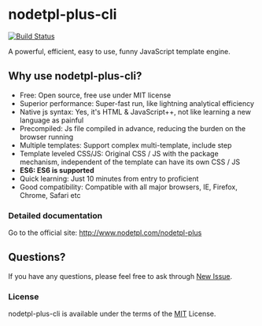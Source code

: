 nodetpl-plus-cli
===

[![Build Status](https://secure.travis-ci.org/pillys/nodetpl-plus-cli.png?branch=master)](https://travis-ci.org/pillys/nodetpl-plus-cli)

A powerful, efficient, easy to use, funny JavaScript template engine.

## Why use nodetpl-plus-cli?

  * Free: Open source, free use under MIT license
  * Superior performance: Super-fast run, like lightning analytical efficiency
  * Native js syntax: Yes, it's HTML & JavaScript++, not like learning a new language as painful
  * Precompiled: Js file compiled in advance, reducing the burden on the browser running
  * Multiple templates: Support complex multi-template, include step
  * Template leveled CSS/JS: Original CSS / JS with the package mechanism, independent of the template can have its own CSS / JS
  * **ES6: ES6 is supported**
  * Quick learning: Just 10 minutes from entry to proficient
  * Good compatibility: Compatible with all major browsers, IE, Firefox, Chrome, Safari etc

### Detailed documentation

  Go to the official site: <http://www.nodetpl.com/nodetpl-plus>

## Questions?

If you have any questions, please feel free to ask through [New Issue](https://github.com/pillys/nodetpl-plus-cli/issues/new).

### License

  nodetpl-plus-cli is available under the terms of the [MIT](LICENSE) License.
